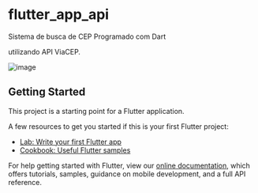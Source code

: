 # flutter_app_api

Sistema de busca de CEP Programado com Dart

utilizando API ViaCEP.


![image](https://user-images.githubusercontent.com/68522644/94963122-08106b80-04ce-11eb-8648-c40d63ffa4e1.png)


## Getting Started

This project is a starting point for a Flutter application.

A few resources to get you started if this is your first Flutter project:

- [Lab: Write your first Flutter app](https://flutter.dev/docs/get-started/codelab)
- [Cookbook: Useful Flutter samples](https://flutter.dev/docs/cookbook)

For help getting started with Flutter, view our
[online documentation](https://flutter.dev/docs), which offers tutorials,
samples, guidance on mobile development, and a full API reference.
